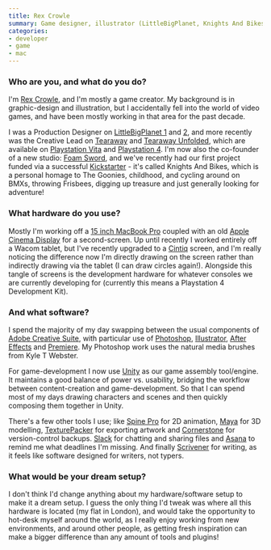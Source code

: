 ```yaml
---
title: Rex Crowle
summary: Game designer, illustrator (LittleBigPlanet, Knights And Bikes)
categories:
- developer
- game
- mac
---
```


### Who are you, and what do you do?

I'm [Rex Crowle](http://www.rexbox.co.uk/ "Rex's website."), and I'm mostly a game creator. My background is in graphic-design and illustration, but I accidentally fell into the world of video games, and have been mostly working in that area for the past decade.

I was a Production Designer on [LittleBigPlanet 1][littlebigplanet] and [2][littlebigplanet-2], and more recently was the Creative Lead on [Tearaway][] and [Tearaway Unfolded][tearaway-unfolded], which are available on [Playstation Vita][vita] and [Playstation 4][ps4]. I'm now also the co-founder of a new studio: [Foam Sword](http://foamswordgames.com/ "A gaming studio."), and we've recently had our first project funded via a successful [Kickstarter](https://www.kickstarter.com/projects/foamsword/knights-and-bikes "The Kickstarter project for Knights And Bikes.") - it's called Knights And Bikes, which is a personal homage to The Goonies, childhood, and cycling around on BMXs, throwing Frisbees, digging up treasure and just generally looking for adventure!

### What hardware do you use?

Mostly I'm working off a [15 inch MacBook Pro][macbook-pro] coupled with an old [Apple Cinema Display][cinema-display] for a second-screen. Up until recently I worked entirely off a Wacom tablet, but I've recently upgraded to a [Cintiq][] screen, and I'm really noticing the difference now I'm directly drawing on the screen rather than indirectly drawing via the tablet (I can draw circles again!). Alongside this tangle of screens is the development hardware for whatever consoles we are currently developing for (currently this means a Playstation 4 Development Kit).

### And what software?

I spend the majority of my day swapping between the usual components of [Adobe Creative Suite][creative-suite], with particular use of [Photoshop][], [Illustrator][], [After Effects][after-effects] and [Premiere][]. My Photoshop work uses the natural media brushes from Kyle T Webster.

For game-development I now use [Unity][] as our game assembly tool/engine. It maintains a good balance of power vs. usability, bridging the workflow between content-creation and game-development. So that I can spend most of my days drawing characters and scenes and then quickly composing them together in Unity.

There's a few other tools I use; like [Spine Pro][spine] for 2D animation, [Maya][] for 3D modelling, [TexturePacker][] for exporting artwork and [Cornerstone][] for version-control backups. [Slack][] for chatting and sharing files and [Asana][] to remind me what deadlines I'm missing. And finally [Scrivener][] for writing, as it feels like software designed for writers, not typers.

### What would be your dream setup?

I don't think I'd change anything about my hardware/software setup to make it a dream setup. I guess the only thing I'd tweak was where all this hardware is located (my flat in London), and would take the opportunity to hot-desk myself around the world, as I really enjoy working from new environments, and around other people, as getting fresh inspiration can make a bigger difference than any amount of tools and plugins!

[cinema-display]: https://en.wikipedia.org/wiki/Apple_Cinema_Display "An LCD display."
[cintiq]: https://www.wacom.com/en/us/cintiq "A computer screen you can draw on."
[macbook-pro]: https://www.apple.com/macbook-pro/ "A laptop."
[ps4]: http://us.playstation.com/ps4/index.htm "A shiny gaming console from Sony."
[vita]: http://www.playstation.com/en-us/explore/psvita/ "A portable gaming console."
[after-effects]: https://www.adobe.com/products/aftereffects.html "Motion graphics and video editing software."
[asana]: https://asana.com/ "A project management service."
[cornerstone]: http://zennaware.com/cornerstone/ "A Subversion GUI for the Mac."
[creative-suite]: https://www.adobe.com/creativecloud.html "A collection of design tools."
[illustrator]: https://www.adobe.com/products/illustrator.html "A vector graphics editor."
[littlebigplanet-2]: http://littlebigplanet.playstation.com/littlebigplanet-2 "A puzzle/platform game."
[littlebigplanet]: http://lbp.me/welcome/ "A puzzle/platform game."
[maya]: https://www.autodesk.com/products/maya/overview "3D animation software."
[photoshop]: https://www.adobe.com/products/photoshop.html "A bitmap image editor."
[premiere]: https://www.adobe.com/products/premiere.html "A video editing suite."
[scrivener]: http://literatureandlatte.com/scrivener.php "A Mac text editor aimed at writers."
[slack]: https://slack.com/ "A collaboration service."
[spine]: http://esotericsoftware.com/ "2D animation software."
[tearaway-unfolded]: https://en.wikipedia.org/wiki/Tearaway_Unfolded "https://en.wikipedia.org/wiki/Tearaway_Unfolded"
[tearaway]: https://tearaway.me/ "A papercraft adventure game."
[texturepacker]: https://www.codeandweb.com/texturepacker "A developer tool for building game sprite sheets."
[unity]: https://unity3d.com/unity/ "A cross-platform game development tool."
